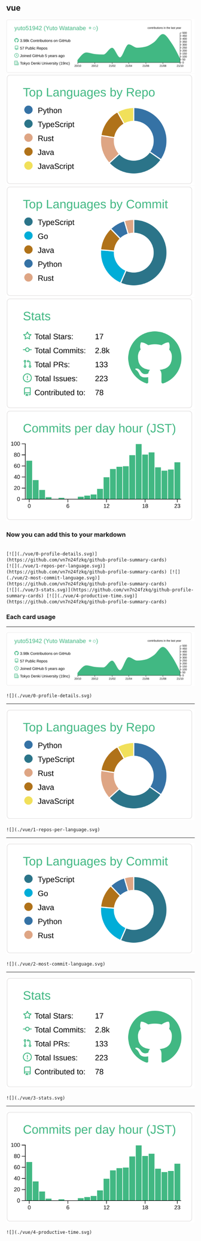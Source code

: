 ## vue

[![](./0-profile-details.svg)](https://github.com/vn7n24fzkq/github-profile-summary-cards)
[![](./1-repos-per-language.svg)](https://github.com/vn7n24fzkq/github-profile-summary-cards) [![](./2-most-commit-language.svg)](https://github.com/vn7n24fzkq/github-profile-summary-cards)
[![](./3-stats.svg)](https://github.com/vn7n24fzkq/github-profile-summary-cards) [![](./4-productive-time.svg)](https://github.com/vn7n24fzkq/github-profile-summary-cards)
### Now you can add this to your markdown
```

[![](./vue/0-profile-details.svg)](https://github.com/vn7n24fzkq/github-profile-summary-cards)
[![](./vue/1-repos-per-language.svg)](https://github.com/vn7n24fzkq/github-profile-summary-cards) [![](./vue/2-most-commit-language.svg)](https://github.com/vn7n24fzkq/github-profile-summary-cards)
[![](./vue/3-stats.svg)](https://github.com/vn7n24fzkq/github-profile-summary-cards) [![](./vue/4-productive-time.svg)](https://github.com/vn7n24fzkq/github-profile-summary-cards)

```

### Each card usage
---

![](./0-profile-details.svg)

```
![](./vue/0-profile-details.svg)
```

    

---

![](./1-repos-per-language.svg)

```
![](./vue/1-repos-per-language.svg)
```

    

---

![](./2-most-commit-language.svg)

```
![](./vue/2-most-commit-language.svg)
```

    

---

![](./3-stats.svg)

```
![](./vue/3-stats.svg)
```

    

---

![](./4-productive-time.svg)

```
![](./vue/4-productive-time.svg)
```

    
